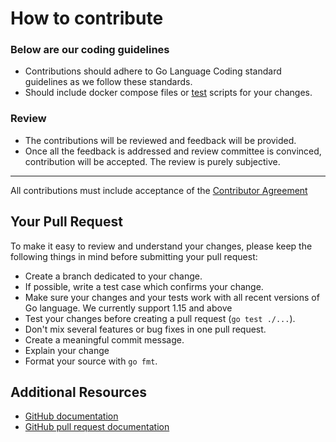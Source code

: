 # How to contribute

### Below are our coding guidelines 
* Contributions should adhere to Go Language Coding standard guidelines as we follow these standards.
* Should include docker compose files or [test](./tests) scripts for your changes.

### Review
* The contributions will be reviewed and feedback will be provided. 
* Once all the feedback is addressed and review committee is convinced, contribution will be accepted. The review is purely subjective.

________________________________________
All contributions must include acceptance of the [Contributor Agreement](./CONTRIBUTOR_AGREEMENT.md)

## Your Pull Request

To make it easy to review and understand your changes, please keep the
following things in mind before submitting your pull request:

* Create a branch dedicated to your change.
* If possible, write a test case which confirms your change.
* Make sure your changes and your tests work with all recent versions of
  Go language. We currently support 1.15 and above
* Test your changes before creating a pull request (`go test ./...`).
* Don't mix several features or bug fixes in one pull request.
* Create a meaningful commit message.
* Explain your change
* Format your source with `go fmt`.

## Additional Resources

* [GitHub documentation](https://help.github.com/)
* [GitHub pull request documentation](https://help.github.com/en/articles/creating-a-pull-request)
